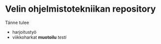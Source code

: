 # Velin ohjelmistotekniikan repository

Tänne tulee
* harjoitustyö
* viikkoharkat
__muotoilu__ _testi_